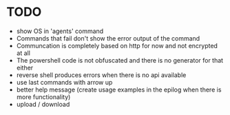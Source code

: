 # TODO
* show OS in 'agents' command
* Commands that fail don't show the error output of the command
* Communcation is completely based on http for now and not encrypted at all
* The powershell code is not obfuscated and there is no generator for that either
* reverse shell produces errors when there is no api available
* use last commands with arrow up
* better help message (create usage examples in the epilog when there is more functionality)
* upload / download